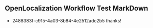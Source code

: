 ## OpenLocalization Workflow Test MarkDown
* 2488383f-c915-4a03-8b84-4e2512adc2b5 thanks!

<!--HONumber=Jul16_HO3-->


